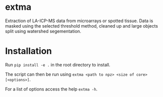 # extma
Extraction of LA-ICP-MS data from microarrays or spotted tissue.
Data is masked using the selected threshold method, cleaned up and large objects split using watershed segementation.

# Installation

Run `pip install -e .` in the root directory to install.

The script can then be run using `extma <path to npz> <size of core> [<options>]`.

For a list of options access the help `extma -h`.
